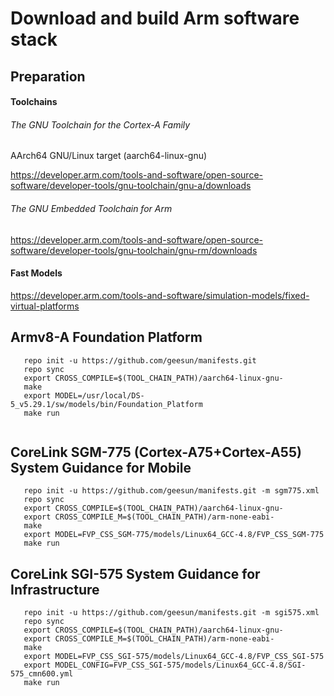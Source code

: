 # Download and build Arm software stack
## Preparation
#### Toolchains
###### The GNU Toolchain for the Cortex-A Family
AArch64 GNU/Linux target (aarch64-linux-gnu)

https://developer.arm.com/tools-and-software/open-source-software/developer-tools/gnu-toolchain/gnu-a/downloads
###### The GNU Embedded Toolchain for Arm
https://developer.arm.com/tools-and-software/open-source-software/developer-tools/gnu-toolchain/gnu-rm/downloads

#### Fast Models
https://developer.arm.com/tools-and-software/simulation-models/fixed-virtual-platforms

## Armv8-A Foundation Platform

```
   repo init -u https://github.com/geesun/manifests.git
   repo sync 
   export CROSS_COMPILE=$(TOOL_CHAIN_PATH)/aarch64-linux-gnu-
   make 
   export MODEL=/usr/local/DS-5_v5.29.1/sw/models/bin/Foundation_Platform
   make run
   
```
## CoreLink SGM-775 (Cortex-A75+Cortex-A55) System Guidance for Mobile

```
   repo init -u https://github.com/geesun/manifests.git -m sgm775.xml
   repo sync
   export CROSS_COMPILE=$(TOOL_CHAIN_PATH)/aarch64-linux-gnu-
   export CROSS_COMPILE_M=$(TOOL_CHAIN_PATH)/arm-none-eabi-
   make 
   export MODEL=FVP_CSS_SGM-775/models/Linux64_GCC-4.8/FVP_CSS_SGM-775 
   make run
```

## CoreLink SGI-575 System Guidance for Infrastructure

```
   repo init -u https://github.com/geesun/manifests.git -m sgi575.xml
   repo sync
   export CROSS_COMPILE=$(TOOL_CHAIN_PATH)/aarch64-linux-gnu-
   export CROSS_COMPILE_M=$(TOOL_CHAIN_PATH)/arm-none-eabi-
   make 
   export MODEL=FVP_CSS_SGI-575/models/Linux64_GCC-4.8/FVP_CSS_SGI-575
   export MODEL_CONFIG=FVP_CSS_SGI-575/models/Linux64_GCC-4.8/SGI-575_cmn600.yml
   make run
```
